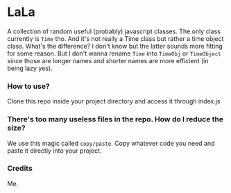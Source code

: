 # LaLa
A collection of random useful (probably) javascript classes. The only class currently is `Time` tho. And it's not really a Time class but rather a time object class. What's the difference? I don't know but the latter sounds more fitting for some reason. But I don't wanna rename `Time` into `TimeObj` or `TimeObject` since those are longer names and shorter names are more efficient (in being lazy yes).

### How to use?
Clone this repo inside your project directory and access it through index.js

### There's too many useless files in the repo. How do I reduce the size?
We use this magic called `copy/paste`. Copy whatever code you need and paste it directly into your project.

### Credits
Me.
